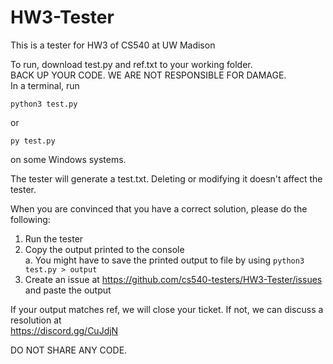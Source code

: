 # HW3-Tester
This is a tester for HW3 of CS540 at UW Madison  
  
To run, download test.py and ref.txt to your working folder.  
BACK UP YOUR CODE. WE ARE NOT RESPONSIBLE FOR DAMAGE.  
In a terminal, run 
```
python3 test.py
````
or 
```
py test.py
```
on some Windows systems.  
  
The tester will generate a test.txt. Deleting or modifying it doesn't affect the tester.  
  
When you are convinced that you have a correct solution, please do the following:  
1) Run the tester  
2) Copy the  output printed to the console  
  a. You might have to save the printed output to file by using ```python3 test.py > output```  
3) Create an issue at https://github.com/cs540-testers/HW3-Tester/issues and paste the output  
  
If your output matches ref, we will close your ticket. If not, we can discuss a resolution at  
https://discord.gg/CuJdjN  
  
DO NOT SHARE ANY CODE.
